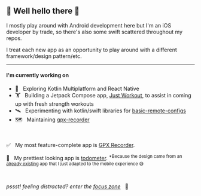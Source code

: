 ## 👋 Well hello there 🤖

I mostly play around with Android development here but I'm an iOS developer by trade, so there's also some swift scattered throughout my repos.

I treat each new app as an opportunity to play around with a different framework/design pattern/etc.

---

#### I'm currently working on
- 🧬 &nbsp; Exploring Kotlin Multiplatform and React Native
- 🏋️ &nbsp; Building a Jetpack Compose app, [Just Workout](https://github.com/BradPatras/just-workout-android), to assist in coming up with fresh strength workouts
- 🛰 &nbsp; Experimenting with kotlin/swift libraries for [basic-remote-configs](https://github.com/BradPatras/basic-remote-configs)
- 🗺️ &nbsp; Maintaining [gpx-recorder](https://github.com/BradPatras/gpx-recorder)

&nbsp;

✅ &nbsp; My most feature-complete app is [GPX Recorder](https://github.com/bradpatras/gpx-recorder).  

💎 &nbsp; My prettiest looking app is [todometer](https://github.com/bradpatras/todometer-android). <sup>*Because the design came from an [already existing](https://github.com/cassidoo/todometer) app that I just adapted to the mobile experience 😅 </sup>

&nbsp;

_pssst! feeling distracted? enter the [focus zone](https://bradpatras.github.io/focus) &nbsp;_ 🤫 
